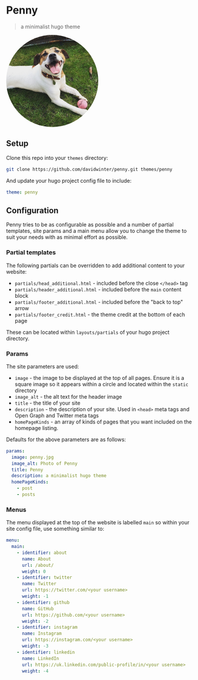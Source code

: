 # Penny

> a minimalist hugo theme

<img src="https://github.com/davidwinter/penny/raw/main/static/penny.jpg" width="250" alt="Penny" style="border-radius: 250px;"/>


## Setup

Clone this repo into your `themes` directory:

```sh
git clone https://github.com/davidwinter/penny.git themes/penny
```

And update your hugo project config file to include:

```yml
theme: penny
```

## Configuration

Penny tries to be as configurable as possible and a number of partial templates, site params and a main menu allow you to change the theme to suit your needs with as minimal effort as possible.

### Partial templates

The following partials can be overridden to add additional content to your website:

- `partials/head_additional.html` - included before the close `</head>` tag
- `partials/header_additional.html` - included before the `main` content block
- `partials/footer_additional.html` - included before the "back to top" arrow
- `partials/footer_credit.html` - the theme credit at the bottom of each page

These can be located within `layouts/partials` of your hugo project directory.

### Params

The site parameters are used:

- `image` - the image to be displayed at the top of all pages. Ensure it is a square image so it appears within a circle and located within the `static` directory
- `image_alt` - the alt text for the header image
- `title` - the title of your site
- `description` - the description of your site. Used in `<head>` meta tags and Open Graph and Twitter meta tags
- `homePageKinds` - an array of kinds of pages that you want included on the homepage listing.

Defaults for the above parameters are as follows:

```yml
params:
  image: penny.jpg
  image_alt: Photo of Penny
  title: Penny
  description: a minimalist hugo theme
  homePageKinds:
    - post
    - posts
```

### Menus

The menu displayed at the top of the website is labelled `main` so within your site config file, use something similar to:

```yml
menu:
  main:
    - identifier: about
      name: About
      url: /about/
      weight: 0
    - identifier: twitter
      name: Twitter
      url: https://twitter.com/<your username>
      weight: -1
    - identifier: github
      name: GitHub
      url: https://github.com/<your username>
      weight: -2
    - identifier: instagram
      name: Instagram
      url: https://instagram.com/<your username>
      weight: -3
    - identifier: linkedin
      name: LinkedIn
      url: https://uk.linkedin.com/public-profile/in/<your username>
      weight: -4
```
